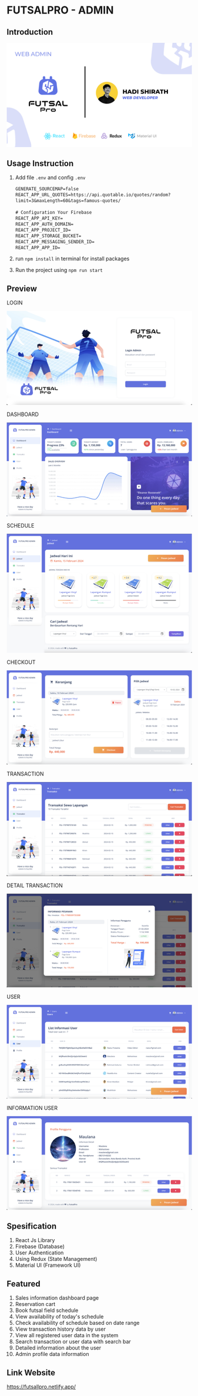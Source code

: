 # FUTSALPRO - ADMIN

## Introduction

![Preview](./preview/FutsalPro-Admin.jpg)

## Usage Instruction

1. Add file `.env` and config `.env`

   ```
   GENERATE_SOURCEMAP=false
   REACT_APP_URL_QUOTES=https://api.quotable.io/quotes/random?limit=3&maxLength=60&tags=famous-quotes/

   # Configuration Your Firebase
   REACT_APP_API_KEY=
   REACT_APP_AUTH_DOMAIN=
   REACT_APP_PROJECT_ID=
   REACT_APP_STORAGE_BUCKET=
   REACT_APP_MESSAGING_SENDER_ID=
   REACT_APP_APP_ID=
   ```

2. run `npm install` in terminal for install packages
3. Run the project using `npm run start`

## Preview

LOGIN

![Preview](./preview/login.png)

DASHBOARD

![Preview](./preview/dashboard.jpg)

SCHEDULE

![Preview](./preview/schedule.jpg)

CHECKOUT

![Preview](./preview/checkout.png)

TRANSACTION

![Preview](./preview/listTransaction.png)

DETAIL TRANSACTION

![Preview](./preview/detailTransaction.png)

USER

![Preview](./preview/listUser.png)

INFORMATION USER

![Preview](./preview/informationUser.png)

## Spesification

1. React Js Library
2. Firebase (Database)
3. User Authentication
4. Using Redux (State Management)
5. Material UI (Framework UI)

## Featured

1. Sales information dashboard page
2. Reservation cart
3. Book futsal field schedule
4. View availability of today's schedule
5. Check availability of schedule based on date range
6. View transaction history data by user
7. View all registered user data in the system
8. Search transaction or user data with search bar
9. Detailed information about the user
10. Admin profile data information

## Link Website

https://futsallpro.netlify.app/
